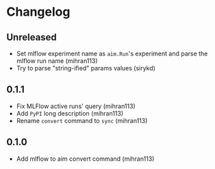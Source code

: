 # Changelog

## Unreleased
- Set mlflow experiment name as `aim.Run`'s experiment and parse the mlflow run name (mihran113)
- Try to parse "string-ified" params values (sirykd)

## 0.1.1 
- Fix MLFlow active runs' query (mihran113)
- Add `PyPI` long description (mihran113)
- Rename `convert` command to `sync` (mihran113)

## 0.1.0 

- Add mlflow to aim convert command (mihran113)
